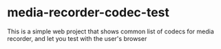 # media-recorder-codec-test
This is a simple web project that shows common list of codecs for media recorder, and let you test with the user's browser
